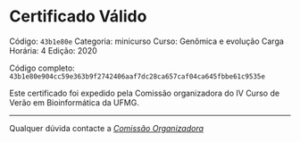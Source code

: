 # Certificado Válido

Código: `43b1e80e`
Categoria: minicurso
Curso: Genômica e evolução
Carga Horária: 4
Edição: 2020


Código completo: `43b1e80e904cc59e363b9f2742406aaf7dc28ca657caf04ca645fbbe61c9535e`


Este certificado foi expedido pela Comissão organizadora do IV Curso de Verão em Bioinformática da UFMG.

----

Qualquer dúvida contacte a [_Comissão Organizadora_](<mailto:cursobioinfoufmg@gmail.com$subject=[Certificados]>)

